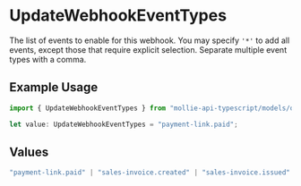 # UpdateWebhookEventTypes

The list of events to enable for this webhook. You may specify `'*'` to add all events, except those that require explicit selection. Separate multiple event types with a comma.

## Example Usage

```typescript
import { UpdateWebhookEventTypes } from "mollie-api-typescript/models/operations";

let value: UpdateWebhookEventTypes = "payment-link.paid";
```

## Values

```typescript
"payment-link.paid" | "sales-invoice.created" | "sales-invoice.issued" | "sales-invoice.canceled" | "sales-invoice.paid"
```